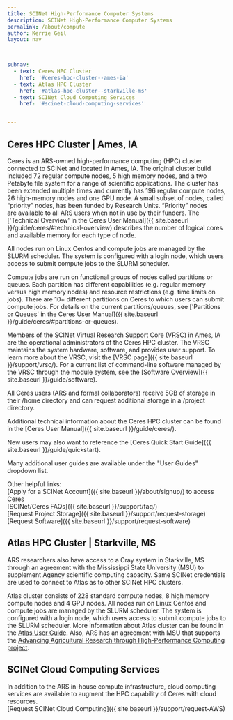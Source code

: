 ```yaml
---
title: SCINet High-Performance Computer Systems
description: SCINet High-Performance Computer Systems
permalink: /about/compute
author: Kerrie Geil
layout: nav

 

subnav:
  - text: Ceres HPC Cluster
    href: '#ceres-hpc-cluster--ames-ia'
  - text: Atlas HPC Cluster
    href: '#atlas-hpc-cluster--starkville-ms'
  - text: SCINet Cloud Computing Services
    href: '#scinet-cloud-computing-services'


---
```


## Ceres HPC Cluster | Ames, IA
Ceres is an ARS-owned high-performance computing (HPC) cluster connected to SCINet and located in Ames, IA. The original cluster build included 72 regular compute nodes, 5 high memory nodes, and a two Petabyte file system for a range of scientific applications. The cluster has been extended multiple times and currently has 196 regular compute nodes, 26 high-memory nodes and one GPU node. A small subset of nodes, called “priority” nodes, has been funded by Research Units. “Priority” nodes are available to all ARS users when not in use by their funders. The ['Technical Overview' in the Ceres User Manual]({{ site.baseurl }}/guide/ceres/#technical-overview) describes the number of logical cores and available memory for each type of node.

All nodes run on Linux Centos and compute jobs are managed by the SLURM scheduler. The system is configured with a login node, which users access to submit compute jobs to the SLURM scheduler.

Compute jobs are run on functional groups of nodes called partitions or queues. Each partition has different capabilities (e.g. regular memory versus high memory nodes) and resource restrictions (e.g. time limits on jobs). There are 10+ different partitions on Ceres to which users can submit compute jobs. For details on the current partitions/queues, see ['Partitions or Queues' in the Ceres User Manual]({{ site.baseurl }}/guide/ceres/#partitions-or-queues).

Members of the SCINet Virtual Research Support Core (VRSC) in Ames, IA are the operational administrators of the Ceres HPC cluster. The VRSC maintains the system hardware, software, and provides user support. To learn more about the VRSC, visit the [VRSC page]({{ site.baseurl }}/support/vrsc/). For a current list of command-line software managed by the VRSC through the module system, see the [Software Overview]({{ site.baseurl }}/guide/software).

All Ceres users (ARS and formal collaborators) receive 5GB of storage in their /home directory and can request additional storage in a /project directory.

Additional technical information about the Ceres HPC cluster can be found in the [Ceres User Manual]({{ site.baseurl }}/guide/ceres/).

New users may also want to reference the [Ceres Quick Start Guide]({{ site.baseurl }}/guide/quickstart).

Many additional user guides are available under the "User Guides" dropdown list.

Other helpful links:<br>
[Apply for a SCINet Account]({{ site.baseurl }}/about/signup/) to access Ceres<br>
[SCINet/Ceres FAQs]({{ site.baseurl }}/support/faq/)<br>
[Request Project Storage]({{ site.baseurl }}/support/request-storage)<br>
[Request Software]({{ site.baseurl }}/support/request-software)<br>


## Atlas HPC Cluster | Starkville, MS 
ARS researchers also have access to a Cray system in Starkville, MS through an agreement with the Mississippi State University (MSU) to supplement Agency scientific computing capacity. Same SCINet credentials are used to connect to Atlas as to other SCINet HPC clusters.

Atlas cluster consists of 228 standard compute nodes, 8 high memory compute nodes and 4 GPU nodes. All nodes run on Linux Centos and compute jobs are managed by the SLURM scheduler. The system is configured with a login node, which users access to submit compute jobs to the SLURM scheduler. More information about Atlas cluster can be found in the [Atlas User Guide](https://www.hpc.msstate.edu/computing/atlas). Also, ARS has an agreement with MSU that supports the [Advancing Agricultural Research through High-Performance Computing project](https://storymaps.arcgis.com/stories/38dcc50ccb8147f4b31b9fe20d19a66a). 


## SCINet Cloud Computing Services
In addition to the ARS in-house compute infrastructure, cloud computing services are available to augment the HPC capability of Ceres with cloud resources.<br>
[Request SCINet Cloud Computing]({{ site.baseurl }}/support/request-AWS)

<!--
## Page specific instructions
Ceres
configuration
nodes storage queues
operators
network connections
links to operating docs
Info on next generation HPS's coming online
-->
